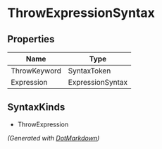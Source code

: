 # ThrowExpressionSyntax

## Properties

| Name         | Type             |
| ------------ | ---------------- |
| ThrowKeyword | SyntaxToken      |
| Expression   | ExpressionSyntax |

## SyntaxKinds

* ThrowExpression

*\(Generated with [DotMarkdown](http://github.com/JosefPihrt/DotMarkdown)\)*